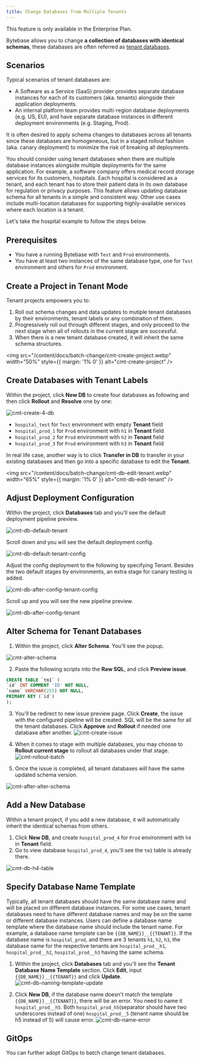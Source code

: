 ```yaml
---
title: Change Databases from Multiple Tenants
---
```


<HintBlock type="info">

This feature is only available in the Enterprise Plan.

</HintBlock>

Bytebase allows you to change **a collection of databases with identical schemas**, these databases are often referred as [tenant databases](/docs/concepts/tenant-database).

## Scenarios

Typical scenarios of tenant databases are:

- A Software as a Service (SaaS) provider provides separate database instances for each of its customers (aka. tenants) alongside their application deployments.
- An internal platform team provides multi-region database deployments (e.g. US, EU), and have separate database instances in different deployment environments (e.g. Staging, Prod).

It is often desired to apply schema changes to databases across all tenants since these databases are homogeneous, but in a staged rollout fashion (aka. canary deployment) to minimize the risk of breaking all deployments.

You should consider using tenant databases when there are multiple database instances alongside multiple deployments for the same application.
For example, a software company offers medical record storage services for its customers, hospitals. Each hospital is considered as a tenant, and each tenant has to store their patient data in its own database for regulation or privacy purposes. This feature allows updating database schema for all tenants in a simple and consistent way. Other use cases include multi-location databases for supporting highly-available services where each location is a tenant.

Let's take the hospital example to follow the steps below.

## Prerequisites

- You have a running Bytebase with `Test` and `Prod` environments.
- You have at least two instances of the same database type, one for `Test` environment and others for `Prod` environment.

## Create a Project in Tenant Mode

Tenant projects empowers you to:

1. Roll out schema changes and data updates to mutiple tenant databases by their environments, tenant labels or any combination of them.
2. Progressively roll out through different stages, and only proceed to the next stage when all of rollouts in the current stage are successful.
3. When there is a new tenant database created, it will inherit the same schema structures.

<img src="/content/docs/batch-change/cmt-create-project.webp" width="50%" style={{ margin: '1% 0' }} alt="cmt-create-project" />

## Create Databases with Tenant Labels

Within the project, click **New DB** to create four databases as following and then click **Rollout** and **Resolve** one by one:

![cmt-create-4-db](/content/docs/batch-change/cmt-create-4-db.webp)

- `hospital_test` for `Test` environment with empty **Tenant** field
- `hospital_prod_1` for `Prod` environment with `h1` in **Tenant** field
- `hospital_prod_2` for `Prod` environment with `h2` in **Tenant** field
- `hospital_prod_3` for `Prod` environment with `h3` in **Tenant** field

In real life case, another way is to click **Transfer in DB** to transfer in your existing databases and then go into a specific database to edit the **Tenant**.

<img src="/content/docs/batch-change/cmt-db-edit-tenant.webp" width="65%" style={{ margin: '1% 0' }} alt="cmt-db-edit-tenant" />

## Adjust Deployment Configuration

Within the project, click **Databases** tab and you'll see the default deployment pipeline preview.

![cmt-db-default-tenant](/content/docs/batch-change/cmt-db-default-tenant.webp)

Scroll down and you will see the default deployment config.

![cmt-db-default-tenant-config](/content/docs/batch-change/cmt-db-default-tenant-config.webp)

Adjust the config deployment to the following by specifying Tenant. Besides the two default stages by environments, an extra stage for canary testing is added.

![cmt-db-after-config-tenant-config](/content/docs/batch-change/cmt-db-after-config-tenant-config.webp)

Scroll up and you will see the new pipeline preview.

![cmt-db-after-config-tenant](/content/docs/batch-change/cmt-db-after-config-tenant.webp)

## Alter Schema for Tenant Databases

1. Within the project, click **Alter Schema**. You'll see the popup.

![cmt-alter-schema](/content/docs/batch-change/cmt-alter-schema.webp)

2. Paste the following scripts into the **Raw SQL**, and click **Preview issue**.

```sql
CREATE TABLE `tm1` (
`id` INT COMMENT 'ID' NOT NULL,
`name` VARCHAR(255) NOT NULL,
PRIMARY KEY (`id`)
);
```

3. You'll be redirect to new issue preview page. Click **Create**, the issue with the configured pipeline will be created. SQL will be the same for all the tenant databases. Click **Approve** and **Rollout** if needed one database after another.
   ![cmt-create-issue](/content/docs/batch-change/cmt-create-issue.webp)

4. When it comes to stage with multiple databases, you may choose to **Rollout current stage** to rollout all databases under that stage.
   ![cmt-rollout-batch](/content/docs/batch-change/cmt-rollout-batch.webp)

5. Once the issue is completed, all tenant databases will have the same updated schema version.

![cmt-after-alter-schema](/content/docs/batch-change/cmt-after-alter-schema.webp)

## Add a New Database

Within a tenant project, if you add a new database, it will automatically inherit the identical schemas from others.

1. Click **New DB**, and create `hospital_prod_4` for `Prod` environment with `h4` in **Tenant** field.
2. Go to view database `hospital_prod_4`, you'll see the `tm1` table is already there.

![cmt-db-h4-table](/content/docs/batch-change/cmt-db-h4-table.webp)

## Specify Database Name Template

Typically, all tenant databases should have the same database name and will be placed on different database instances. For some use cases, tenant databases need to have different database names and may be on the same or different database instances. Users can define a database name template where the database name should include the tenant name. For example, a database name template can be `{{DB_NAME}}__{{TENANT}}`. If the database name is `hospital_prod`, and there are 3 tenants `h1`, `h2`, `h3`, the database name for the respective tenants are `hospital_prod__h1`, `hospital_prod__h2`, `hospital_prod__h3` having the same schema.

1. Within the project, click **Databases** tab and you'll see the **Tenant Database Name Template** section. Click **Edit**, input `{{DB_NAME}}__{{TENANT}}` and click **Update**.
   ![cmt-db-naming-template-update](/content/docs/batch-change/cmt-db-naming-template-update.webp)

2. Click **New DB**, if the database name doesn't match the template `{{DB_NAME}}__{{TENANT}}`, there will be an error. You need to name it `hospital_prod__h5`. Both `hospital_prod_h5`(separator should have two underscores instead of one) `hospital_prod__5` (tenant name should be h5 instead of 5) will cause error.
   ![cmt-db-name-error](/content/docs/batch-change/cmt-db-name-error.webp)

## GitOps

You can further adopt GitOps to batch change tenant databases.

<DocLinkBlock url="/docs/vcs-integration/tenant-gitops" title="Batch Change Tenant Databases"></DocLinkBlock>

